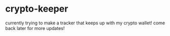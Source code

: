 # crypto-keeper
currently trying to make a tracker that keeps up with my crypto wallet! come back later for more updates!
